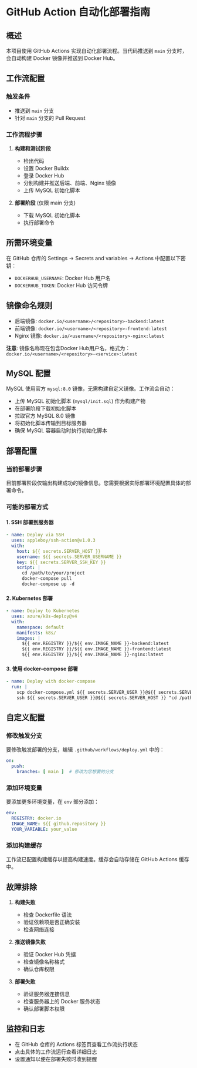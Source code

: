 # GitHub Action 自动化部署指南

## 概述

本项目使用 GitHub Actions 实现自动化部署流程。当代码推送到 `main` 分支时，会自动构建 Docker 镜像并推送到 Docker Hub。

## 工作流配置

### 触发条件
- 推送到 `main` 分支
- 针对 `main` 分支的 Pull Request

### 工作流程步骤

1. **构建和测试阶段**
   - 检出代码
   - 设置 Docker Buildx
   - 登录 Docker Hub
   - 分别构建并推送后端、前端、Nginx 镜像
   - 上传 MySQL 初始化脚本

2. **部署阶段** (仅限 main 分支)
   - 下载 MySQL 初始化脚本
   - 执行部署命令

## 所需环境变量

在 GitHub 仓库的 Settings → Secrets and variables → Actions 中配置以下密钥：

- `DOCKERHUB_USERNAME`: Docker Hub 用户名
- `DOCKERHUB_TOKEN`: Docker Hub 访问令牌

## 镜像命名规则

- 后端镜像: `docker.io/<username>/<repository>-backend:latest`
- 前端镜像: `docker.io/<username>/<repository>-frontend:latest`
- Nginx 镜像: `docker.io/<username>/<repository>-nginx:latest`

**注意**: 镜像名称现在包含Docker Hub用户名，格式为：`docker.io/<username>/<repository>-<service>:latest`

## MySQL 配置

MySQL 使用官方 `mysql:8.0` 镜像，无需构建自定义镜像。工作流会自动：
- 上传 MySQL 初始化脚本 (`mysql/init.sql`) 作为构建产物
- 在部署阶段下载初始化脚本
- 拉取官方 MySQL 8.0 镜像
- 将初始化脚本传输到目标服务器
- 确保 MySQL 容器启动时执行初始化脚本

## 部署配置

### 当前部署步骤
目前部署阶段仅输出构建成功的镜像信息。您需要根据实际部署环境配置具体的部署命令。

### 可能的部署方式

#### 1. SSH 部署到服务器
```yaml
- name: Deploy via SSH
  uses: appleboy/ssh-action@v1.0.3
  with:
    host: ${{ secrets.SERVER_HOST }}
    username: ${{ secrets.SERVER_USERNAME }}
    key: ${{ secrets.SERVER_SSH_KEY }}
    script: |
      cd /path/to/your/project
      docker-compose pull
      docker-compose up -d
```

#### 2. Kubernetes 部署
```yaml
- name: Deploy to Kubernetes
  uses: azure/k8s-deploy@v4
  with:
    namespace: default
    manifests: k8s/
    images: |
      ${{ env.REGISTRY }}/${{ env.IMAGE_NAME }}-backend:latest
      ${{ env.REGISTRY }}/${{ env.IMAGE_NAME }}-frontend:latest
      ${{ env.REGISTRY }}/${{ env.IMAGE_NAME }}-nginx:latest
```

#### 3. 使用 docker-compose 部署
```yaml
- name: Deploy with docker-compose
  run: |
    scp docker-compose.yml ${{ secrets.SERVER_USER }}@${{ secrets.SERVER_HOST }}:/path/to/project/
    ssh ${{ secrets.SERVER_USER }}@${{ secrets.SERVER_HOST }} "cd /path/to/project && docker-compose pull && docker-compose up -d"
```

## 自定义配置

### 修改触发分支
要修改触发部署的分支，编辑 `.github/workflows/deploy.yml` 中的：
```yaml
on:
  push:
    branches: [ main ]  # 修改为您想要的分支
```

### 添加环境变量
要添加更多环境变量，在 `env` 部分添加：
```yaml
env:
  REGISTRY: docker.io
  IMAGE_NAME: ${{ github.repository }}
  YOUR_VARIABLE: your_value
```

### 添加构建缓存
工作流已配置构建缓存以提高构建速度。缓存会自动存储在 GitHub Actions 缓存中。

## 故障排除

1. **构建失败**
   - 检查 Dockerfile 语法
   - 验证依赖项是否正确安装
   - 检查网络连接

2. **推送镜像失败**
   - 验证 Docker Hub 凭据
   - 检查镜像名称格式
   - 确认仓库权限

3. **部署失败**
   - 验证服务器连接信息
   - 检查服务器上的 Docker 服务状态
   - 确认部署脚本权限

## 监控和日志

- 在 GitHub 仓库的 Actions 标签页查看工作流执行状态
- 点击具体的工作流运行查看详细日志
- 设置通知以便在部署失败时收到提醒
